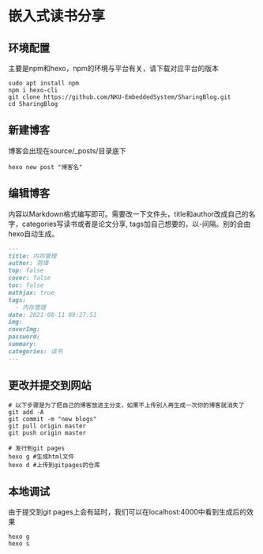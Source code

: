 # 嵌入式读书分享

## 环境配置
主要是npm和hexo，npm的环境与平台有关，请下载对应平台的版本
```Shell
sudo apt install npm
npm i hexo-cli
git clone https://github.com/NKU-EmbeddedSystem/SharingBlog.git
cd SharingBlog
```

## 新建博客
博客会出现在source/_posts/目录底下
```
hexo new post "博客名"
```

## 编辑博客
内容以Markdown格式编写即可。需要改一下文件头，title和author改成自己的名字，categories写读书或者是论文分享, tags加自己想要的，以-间隔。别的会由hexo自动生成。
```Markdown
---
title: 内存管理
author: 蒋璋
top: false
cover: false
toc: false
mathjax: true
tags:
  - 内存管理
date: 2021-08-11 09:27:51
img:
coverImg:
password:
summary:
categories: 读书
---
```

## 更改并提交到网站
```Shell
# 以下步骤是为了把自己的博客放进主分支，如果不上传别人再生成一次你的博客就消失了
git add -A
git commit -m "new blogs"
git pull origin master
git push origin master

# 发行到git pages
hexo g #生成html文件
hexo d #上传到gitpages的仓库
```

## 本地调试
由于提交到git pages上会有延时，我们可以在localhost:4000中看到生成后的效果
```Shell
hexo g
hexo s
```
